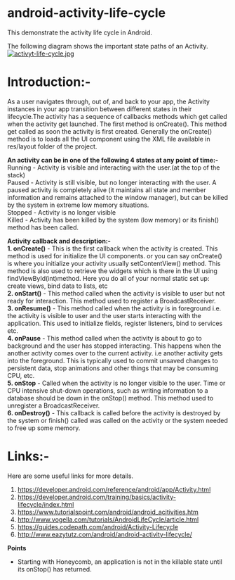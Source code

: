 # android-activity-life-cycle
This demonstrate the activity life cycle in Android.

The following diagram shows the important state paths of an Activity.<br>
[![activyt-life-cycle.jpg](https://s19.postimg.org/dkaug8rgz/activyt_life_cycle.jpg)](https://postimg.org/image/76lrczmkv/)

# Introduction:-
As a user navigates through, out of, and back to your app, the Activity instances in your app transition between different states in their lifecycle.The activity has a sequence of callbacks methods which get called when the activity get launched. The first method is onCreate(). This method get called as soon the activity is first created. Generally the onCreate() method is to loads all the UI component using the XML file available in res/layout folder of the project.

<b>An activity can be in one of the following 4 states at any point of time:-</b></br>
Running - Activity is visible and interacting with the user.(at the top of the stack)</br>
Paused - Activity is still visible, but no longer interacting with the user. A paused activity is completely alive (it maintains all state and member information and remains attached to the window manager), but can be killed by the system in extreme low memory situations.</br>
Stopped - Activity is no longer visible</br>
Killed - Activity has been killed by the system (low memory) or its finish() method has been called.

<b>Activity callback and description:-</b><br>
<b>1. onCreate()</b> - This is the first callback when the activity is created. This method is used for initialize the UI components. or you can say onCreate() is where you initialize your activity usually setContentView() method. This method is also used to retrieve the widgets which is there in the UI using findViewById(int)method. Here you do all of your normal static set up: create views, bind data to lists, etc<br>
<b>2. onStart()</b> - This method called when the activity is visible to user but not ready for interaction. This method used to register a BroadcastReceiver. <br>
<b>3. onResume()</b> - This method called when the activity is in foreground i.e. the activity is visible to user and the user starts interacting with the application. This used to initialize fields, register listeners, bind to services etc.<br>
<b>4. onPause</b> - This method called when the activity is about to go to background and the user has stopped interacting. This happens when the another activity comes over to the current activity. i.e another activity gets into the foreground. This is typically used to commit unsaved changes to persistent data, stop animations and other things that may be consuming CPU, etc.<br>
<b>5. onStop</b> - Called when the activity is no longer visible to the user. Time or CPU intensive shut-down operations, such as writing information to a database should be down in the onStop() method. This method used to unregister a BroadcastReceiver.<br>
<b>6. onDestroy()</b> - This callback is called before the activity is destroyed by the system or finish() called was called on the activity or the system needed to free up some memory.<br> 

# Links:-
Here are some useful links for more details.

1. https://developer.android.com/reference/android/app/Activity.html
2. https://developer.android.com/training/basics/activity-lifecycle/index.html
3. https://www.tutorialspoint.com/android/android_acitivities.htm
4. http://www.vogella.com/tutorials/AndroidLifeCycle/article.html
5. https://guides.codepath.com/android/Activity-Lifecycle
6. http://www.eazytutz.com/android/android-activity-lifecycle/

<b>Points</b>
* Starting with Honeycomb, an application is not in the killable state until its onStop() has returned.
